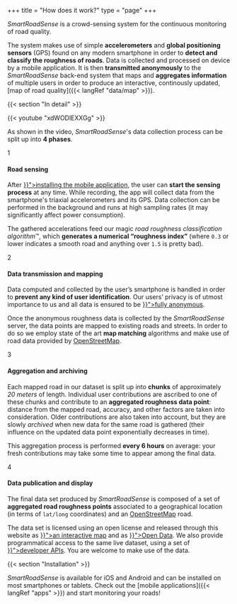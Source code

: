 +++
title = "How does it work?"
type = "page"
+++

<p class="lead"><i>SmartRoadSense</i> is a crowd-sensing system for the continuous monitoring of road quality.</p>

The system makes use of simple **accelerometers** and **global positioning sensors**&nbsp;(GPS) found on any modern smartphone in order to **detect and classify the roughness of roads**.
Data is collected and processed on device by a mobile application.
It is then **transmitted anonymously** to the *SmartRoadSense* back-end system that maps and **aggregates information** of multiple users in order to produce an interactive, continously updated, [map of road quality]({{< langRef "data/map" >}}).

{{< section "In detail" >}}

{{< youtube "xdWODlEXXGg" >}}

As shown in the video, *SmartRoadSense*'s data collection process can be split up into **4&nbsp;phases**.

<div class="row cards-sequence scroll-in">
    <div class="col-lg-6">
        <div class="card trans-offset-1">
            <div class="card-counter">1</div>
            <div class="card-body">
                <h4 class="card-title">Road sensing</h4>
                <p>
                After <a href="{{< langRef "apps" >}}">installing the mobile application</a>, the user can <b>start the sensing process</b> at any time.
                While recording, the app will collect data from the smartphone's triaxial accelerometers and its GPS.
                Data collection can be performed in the background and runs at high sampling rates (it may significantly affect power consumption).
                </p>
                <p>
                The gathered accelerations feed our magic <i>road roughness classification algorithm</i>&trade;, which <b>generates a numerical “roughness index”</b> (where <code>0.3</code> or lower indicates a smooth road and anything over <code>1.5</code> is pretty bad).
                </p>
            </div>
        </div>
    </div>
    <div class="col-lg-6">
        <div class="card trans-offset-2">
            <div class="card-counter">2</div>
            <div class="card-body">
                <h4 class="card-title">Data transmission and mapping</h4>
                <p>
                Data computed and collected by the user’s smartphone is handled in order to <b>prevent any kind of user identification</b>.
                Our users’ privacy is of utmost importance to us and all data is ensured to be <a href="{{< langRef "data/privacy" >}}">fully anonymous</a>.
                </p>
                <p>
                Once the anonymous roughness data is collected by the <i>SmartRoadSense</i> server, the data points are mapped to existing roads and streets.
                In order to do so we employ state of the art <b>map matching</b> algorithms and make use of road data provided by <a href="https://www.openstreetmap.org">OpenStreetMap</a>.
                </p>
            </div>
        </div>
    </div>
    <div class="col-lg-6">
        <div class="card trans-offset-3">
            <div class="card-counter">3</div>
            <div class="card-body">
                <h4 class="card-title">Aggregation and archiving</h4>
                <p>
                Each mapped road in our dataset is split up into <b>chunks</b> of approximately <i>20&nbsp;meters</i> of length.
                Individual user contributions are ascribed to one of these chunks and contribute to an <b>aggregated roughness data point</b>:
                distance from the mapped road, accuracy, and other factors are taken into consideration.
                Older contributions are also taken into account, but they are slowly <i>archived</i> when new data for the same road is gathered (their influence on the updated data point exponentially decreases in time).
                </p>
                <p>
                This aggregation process is performed <b>every 6&nbsp;hours</b> on average: your fresh contributions may take some time to appear among the final data.
                </p>
            </div>
        </div>
    </div>
    <div class="col-lg-6">
        <div class="card trans-offset-4">
            <div class="card-counter">4</div>
            <div class="card-body">
                <h4 class="card-title">Data publication and display</h4>
                <p>
                The final data set produced by <i>SmartRoadSense</i> is composed of a set of <b>aggregated road roughness points</b> associated to a geographical location (in terms of <code>lat/long</code> coordinates) and an <a href="https://www.openstreetmap.org">OpenStreetMap</a> road.
                </p>
                <p>
                The data set is licensed using an open license and released through this website as <a href="{{< langRef "data/map" >}}">an interactive map</a> and as <a href="{{< langRef "data/open-data" >}}">Open Data</a>.
                We also provide programmatical access to the same live dataset, using a set of <a href="{{< langRef "data/developers" >}}">developer APIs</a>.
                You are welcome to make use of the data.
                </p>
            </div>
        </div>
    </div>
</div>

{{< section "Installation" >}}

*SmartRoadSense* is available for iOS and Android and can be installed on most smartphones or tablets. Check out the [mobile applications]({{< langRef "apps" >}}) and start monitoring your roads!
